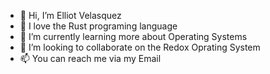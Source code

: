 - 👋 Hi, I’m Elliot Velasquez
- 👀 I love the Rust programing language
- 🌱 I’m currently learning more about Operating Systems
- 💞️ I’m looking to collaborate on the Redox Oprating System
- 📫 You can reach me via my Email

<!---
usrFWQWZ/usrFWQWZ is a ✨ special ✨ repository because its `README.md` (this file) appears on your GitHub profile.
You can click the Preview link to take a look at your changes.
--->
